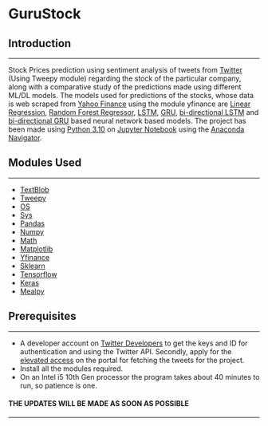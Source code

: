 # **GuruStock**

## Introduction
----------------
Stock Prices prediction using sentiment analysis of tweets from [Twitter](https://twitter.com/home) (Using Tweepy module) regarding the stock of the particular company, along with a comparative study of the predictions made using different ML/DL models.
The models used for predictions of the stocks, whose data is web scraped from [Yahoo Finance](https://finance.yahoo.com/) using the module yfinance are [Linear Regression](https://scikit-learn.org/stable/modules/generated/sklearn.linear_model.LinearRegression.html), [Random Forest Regressor](https://scikit-learn.org/stable/modules/generated/sklearn.ensemble.RandomForestRegressor.html?highlight=random%20forest%20regressor#sklearn.ensemble.RandomForestRegressor), [LSTM](https://www.tutorialspoint.com/time_series/time_series_lstm_model.htm#:~:text=It%20is%20special%20kind%20of,layers%20interacting%20with%20each%20other), [GRU](https://towardsdatascience.com/understanding-gru-networks-2ef37df6c9be), [bi-directional LSTM](https://towardsdatascience.com/lstm-and-bidirectional-lstm-for-regression-4fddf910c655) and [bi-directional GRU](https://academic-accelerator.com/Manuscript-Generator/Bidirectional-Gru) based neural network based models. The project has been made using [Python 3.10](https://www.python.org/downloads/release/python-390/) on [Jupyter Notebook](https://jupyter.org/) using the [Anaconda Navigator](https://docs.anaconda.com/anaconda/navigator/). 


## Modules Used
---------------
* [TextBlob](https://textblob.readthedocs.io/en/dev/)
* [Tweepy](https://docs.tweepy.org/en/stable/)
* [OS](https://docs.python.org/3/library/os.html)
* [Sys](https://docs.python.org/3/library/sys.html?highlight=sys#module-sys)
* [Pandas](https://pandas.pydata.org/docs/getting_started/overview.html)
* [Numpy](https://numpy.org/doc/stable/user/whatisnumpy.html)
* [Math](https://docs.python.org/3/library/math.html)
* [Matplotlib](https://matplotlib.org/)
* [Yfinance](https://pypi.org/project/yfinance/)
* [Sklearn](https://scikit-learn.org/stable/)
* [Tensorflow](https://www.tensorflow.org/learn)
* [Keras](https://keras.io/)
* [Mealpy](https://pypi.org/project/mealpy/)

## Prerequisites
----------------
* A developer account on [Twitter Developers](https://developer.twitter.com/en/portal/dashboard) to get the keys and ID for authentication and using the Twitter API. Secondly, apply for the [elevated access](https://developer.twitter.com/en/portal/products/elevated) on the portal for fetching the tweets for the project.
* Install all the modules required.
* On an Intel i5 10th Gen processor the program takes about 40 minutes to run, so patience is one.

#### THE UPDATES WILL BE MADE AS SOON AS POSSIBLE
----------------
